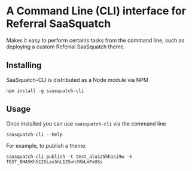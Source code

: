 A Command Line (CLI) interface for Referral SaaSquatch
=============

Makes it easy to perform certains tasks from the command line, such as deploying a custom Referral SaaSquatch theme.


## Installing

SaaSquatch-CLI is distributed as a Node module via NPM

```
npm install -g saasquatch-cli
```


## Usage 

Once installed you can use `saasquatch-cli` via the command line

```
saasquatch-cli --help
```

For example, to publish a theme.

```
saasquatch-cli publish -t test_alu125hh1si9w -k TEST_BHASKh5125Las5hL125oh3VbLmPxUSs
```
